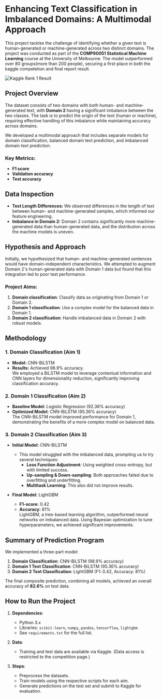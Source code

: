 

# Enhancing Text Classification in Imbalanced Domains: A Multimodal Approach

This project tackles the challenge of identifying whether a given text is human-generated or machine-generated across two distinct domains. The project was conducted as part of the **COMP90051 Statistical Machine Learning** course at the University of Melbourne.  The model outperformed over 80 groups(more than 200 people), securing a first-place in both the kaggle competetion and final report result. 

![Kaggle Rank 1 Result](https://github.com/user-attachments/assets/28a1ab6a-91bd-4744-a149-e9d72f3b91e2)

## Project Overview

The dataset consists of two domains with both human- and machine-generated text, with **Domain 2** having a significant imbalance between the two classes. The task is to predict the origin of the text (human or machine), requiring effective handling of this imbalance while maintaining accuracy across domains.

We developed a multimodal approach that includes separate models for domain classification, balanced domain text prediction, and imbalanced domain text prediction.

### Key Metrics:
- **F1 score**
- **Validation accuracy**
- **Test accuracy**

## Data Inspection

- **Text Length Differences:** We observed differences in the length of text between human- and machine-generated samples, which informed our feature engineering. 
- **Imbalance in Domain 2:** Domain 2 contains significantly more machine-generated data than human-generated data, and the distribution across the machine models is uneven.

## Hypothesis and Approach

Initially, we hypothesized that human- and machine-generated sentences would have domain-independent characteristics. We attempted to augment Domain 2's human-generated data with Domain 1 data but found that this integration led to poor test performance.

### Project Aims:
1. **Domain classification**: Classify data as originating from Domain 1 or Domain 2.
2. **Domain 1 classification**: Use a complex model for the balanced data in Domain 1.
3. **Domain 2 classification**: Handle imbalanced data in Domain 2 with robust models.

## Methodology

### 1. Domain Classification (Aim 1)
- **Model:** CNN-BiLSTM  
- **Results:** Achieved 98.9% accuracy.  
We employed a BiLSTM model to leverage contextual information and CNN layers for dimensionality reduction, significantly improving classification accuracy.

### 2. Domain 1 Classification (Aim 2)
- **Baseline Model:** Logistic Regression (92.36% accuracy)
- **Optimized Model:** CNN-BiLSTM (95.36% accuracy)  
The CNN-BiLSTM model improved performance for Domain 1, demonstrating the benefits of a more complex model on balanced data.

### 3. Domain 2 Classification (Aim 3)
- **Initial Model:** CNN-BiLSTM  
  - This model struggled with the imbalanced data, prompting us to try several techniques:
    - **Loss Function Adjustment**: Using weighted cross-entropy, but with limited success.
    - **Up-sampling & Down-sampling**: Both approaches failed due to overfitting and underfitting.
    - **Multitask Learning**: This also did not improve results.
  
- **Final Model:** LightGBM  
  - **F1-score:** 0.42  
  - **Accuracy:** 81%  
  LightGBM, a tree-based learning algorithm, outperformed neural networks on imbalanced data. Using Bayesian optimization to tune hyperparameters, we achieved significant improvements.

## Summary of Prediction Program

We implemented a three-part model:
1. **Domain Classification**: CNN-BiLSTM (98.9% accuracy)
2. **Domain 1 Text Classification**: CNN-BiLSTM (95.36% accuracy)
3. **Domain 2 Text Classification**: LightGBM (F1: 0.42, Accuracy: 81%)

The final composite prediction, combining all models, achieved an overall accuracy of **82.6%** on test data.

## How to Run the Project

1. **Dependencies**:
   - Python 3.x
   - Libraries: `scikit-learn`, `numpy`, `pandas`, `tensorflow`, `lightgbm`
   - See `requirements.txt` for the full list.

2. **Data**:
   - Training and test data are available via Kaggle. (Data access is restricted to the competition page.)

3. **Steps**:
   - Preprocess the datasets.
   - Train models using the respective scripts for each aim.
   - Generate predictions on the test set and submit to Kaggle for evaluation.
